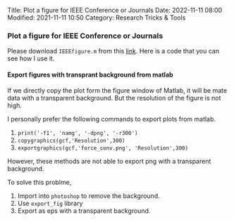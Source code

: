 Title: Plot a figure for IEEE Conference or Journals 
Date: 2022-11-11 08:00
Modified: 2021-11-11 10:50
Category: Research Tricks & Tools

### Plot a figure for IEEE Conference or Journals 

Please download `IEEEfigure.m` from this [link]({static}/code/tutorial/IEEEfigure.m).
Here is a code that you can see how I use it. 



#### Export figures with transprant background from matlab
If we directly copy the plot form the figure window of Matlab, it will be mate data with a transparent background.
But the resolution of the figure is not high. 

I personally prefer the following commands to export plots from matlab. 

1.  `print('-f1', 'namg', '-dpng', '-r300')`
2.  `copygraphics(gcf,'Resolution',300)`
3.  `exportgraphics(gcf,'force_conv.png', 'Resolution',300)`

However, these methods are not able to export png with a transparent background. 

To solve this problme, 

1. Import into `photoshop` to remove the background.
2. Use `export_fig` library
3. Export as eps with a transparent background.







